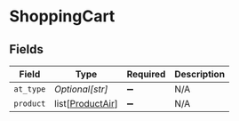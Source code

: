 # ShoppingCart


## Fields

| Field                                                 | Type                                                  | Required                                              | Description                                           |
| ----------------------------------------------------- | ----------------------------------------------------- | ----------------------------------------------------- | ----------------------------------------------------- |
| `at_type`                                             | *Optional[str]*                                       | :heavy_minus_sign:                                    | N/A                                                   |
| `product`                                             | list[[ProductAir](../../models/shared/productair.md)] | :heavy_minus_sign:                                    | N/A                                                   |